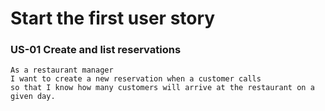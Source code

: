 # Start the first user story

### US-01 Create and list reservations

```
As a restaurant manager
I want to create a new reservation when a customer calls
so that I know how many customers will arrive at the restaurant on a given day.
```